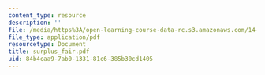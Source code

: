 ```yaml
---
content_type: resource
description: ''
file: /media/https%3A/open-learning-course-data-rc.s3.amazonaws.com/14-129-advanced-contract-theory-spring-2005/84b4caa97ab0133181c6385b30cd1405_surplus_fair.pdf
file_type: application/pdf
resourcetype: Document
title: surplus_fair.pdf
uid: 84b4caa9-7ab0-1331-81c6-385b30cd1405
---
```

